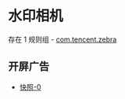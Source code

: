 # 水印相机

存在 1 规则组 - [com.tencent.zebra](/src/apps/com.tencent.zebra.ts)

## 开屏广告

- [快照-0](https://gkd-kit.songe.li/import/12893521)
